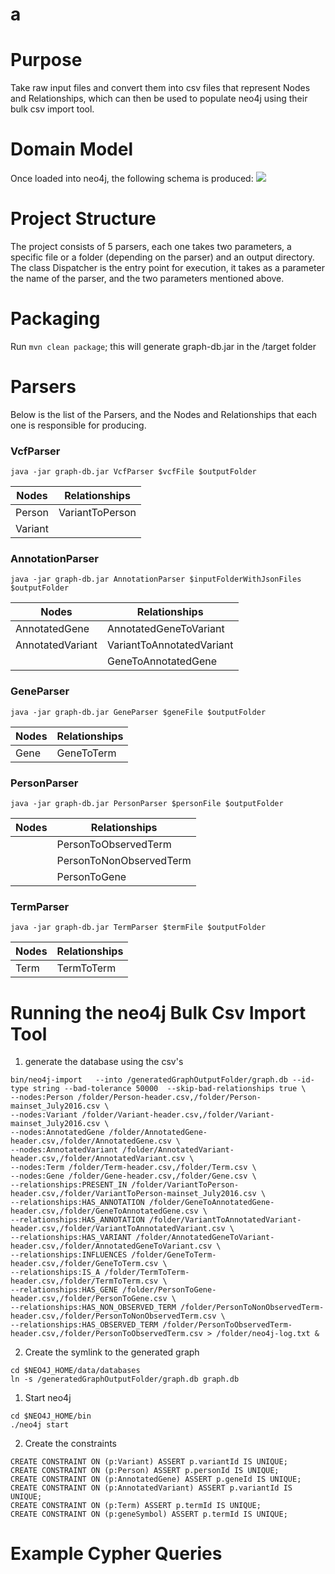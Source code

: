 # a

# Purpose
Take raw input files and convert them into csv files that represent Nodes and Relationships, which can then be used to populate neo4j using their bulk csv import tool.
# Domain Model
Once loaded into neo4j, the following schema is produced:
![](https://github.com/sajid-mughal/a/blob/master/schema%20diagram.png?raw=true)
# Project Structure
The project consists of 5 parsers, each one takes two parameters, a specific file or a folder (depending on the parser) and an output directory. 
The class Dispatcher is the entry point for execution, it takes as a parameter the name of the parser, and the two parameters mentioned above. 
# Packaging
Run `mvn clean package`; this will generate graph-db.jar in the /target folder
# Parsers
Below is the list of the Parsers, and the Nodes and Relationships that each one is responsible for producing. 
### VcfParser
```
java -jar graph-db.jar VcfParser $vcfFile $outputFolder
```
| Nodes | Relationships |
| --- | --- |
| Person  | VariantToPerson |
| Variant |  |
### AnnotationParser
```
java -jar graph-db.jar AnnotationParser $inputFolderWithJsonFiles $outputFolder
```
| Nodes | Relationships |
| --- | --- |
| AnnotatedGene | AnnotatedGeneToVariant |
| AnnotatedVariant | VariantToAnnotatedVariant |
|  | GeneToAnnotatedGene |
### GeneParser
```
java -jar graph-db.jar GeneParser $geneFile $outputFolder
```
| Nodes | Relationships |
| --- | --- |
| Gene | GeneToTerm |
### PersonParser
```
java -jar graph-db.jar PersonParser $personFile $outputFolder
```
| Nodes | Relationships |
| --- | --- |
|  | PersonToObservedTerm |
|  | PersonToNonObservedTerm |
|  | PersonToGene |
### TermParser
```
java -jar graph-db.jar TermParser $termFile $outputFolder
```
| Nodes | Relationships |
| --- | --- |
| Term | TermToTerm |
# Running the neo4j Bulk Csv Import Tool
1. generate the database using the csv's
```
bin/neo4j-import   --into /generatedGraphOutputFolder/graph.db --id-type string --bad-tolerance 50000  --skip-bad-relationships true \
--nodes:Person /folder/Person-header.csv,/folder/Person-mainset_July2016.csv \
--nodes:Variant /folder/Variant-header.csv,/folder/Variant-mainset_July2016.csv \
--nodes:AnnotatedGene /folder/AnnotatedGene-header.csv,/folder/AnnotatedGene.csv \
--nodes:AnnotatedVariant /folder/AnnotatedVariant-header.csv,/folder/AnnotatedVariant.csv \
--nodes:Term /folder/Term-header.csv,/folder/Term.csv \
--nodes:Gene /folder/Gene-header.csv,/folder/Gene.csv \
--relationships:PRESENT_IN /folder/VariantToPerson-header.csv,/folder/VariantToPerson-mainset_July2016.csv \
--relationships:HAS_ANNOTATION /folder/GeneToAnnotatedGene-header.csv,/folder/GeneToAnnotatedGene.csv \
--relationships:HAS_ANNOTATION /folder/VariantToAnnotatedVariant-header.csv,/folder/VariantToAnnotatedVariant.csv \
--relationships:HAS_VARIANT /folder/AnnotatedGeneToVariant-header.csv,/folder/AnnotatedGeneToVariant.csv \
--relationships:INFLUENCES /folder/GeneToTerm-header.csv,/folder/GeneToTerm.csv \
--relationships:IS_A /folder/TermToTerm-header.csv,/folder/TermToTerm.csv \
--relationships:HAS_GENE /folder/PersonToGene-header.csv,/folder/PersonToGene.csv \
--relationships:HAS_NON_OBSERVED_TERM /folder/PersonToNonObservedTerm-header.csv,/folder/PersonToNonObservedTerm.csv \
--relationships:HAS_OBSERVED_TERM /folder/PersonToObservedTerm-header.csv,/folder/PersonToObservedTerm.csv > /folder/neo4j-log.txt &
```
2. Create the symlink to the generated graph
```
cd $NEO4J_HOME/data/databases
ln -s /generatedGraphOutputFolder/graph.db graph.db 

```
1. Start neo4j
```
cd $NEO4J_HOME/bin
./neo4j start
```
2. Create the constraints
```
CREATE CONSTRAINT ON (p:Variant) ASSERT p.variantId IS UNIQUE;
CREATE CONSTRAINT ON (p:Person) ASSERT p.personId IS UNIQUE;
CREATE CONSTRAINT ON (p:AnnotatedGene) ASSERT p.geneId IS UNIQUE;
CREATE CONSTRAINT ON (p:AnnotatedVariant) ASSERT p.variantId IS UNIQUE;
CREATE CONSTRAINT ON (p:Term) ASSERT p.termId IS UNIQUE;
CREATE CONSTRAINT ON (p:geneSymbol) ASSERT p.termId IS UNIQUE;
```


# Example Cypher Queries

